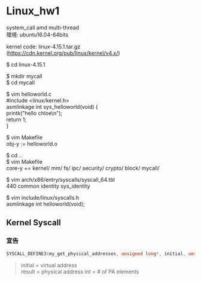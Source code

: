 # Linux_hw1
system_call amd multi-thread  
環境: ubuntu16.04-64bits   

kernel code: linux-4.15.1.tar.gz    
(https://cdn.kernel.org/pub/linux/kernel/v4.x/)  

$ cd linux-4.15.1  


$ mkdir mycall  
$ cd mycall  


$ vim helloworld.c    
#include <linux/kernel.h>  
asmlinkage int sys_helloworld(void) {  
    printk("hello chloe\n");  
    return 1;  
}  

$ vim Makefile  
obj-y := helloworld.o  


$ cd ..  
$ vim Makefile  
core-y += kernel/ mm/ fs/ ipc/ security/ crypto/ block/ mycall/  

$ vim arch/x86/entry/syscalls/syscall_64.tbl    
440     common  identity                sys_identity  

$ vim include/linux/syscalls.h     
asmlinkage int helloworld(void);  

## Kernel Syscall
### 宣告
```c
SYSCALL_DEFINE3(my_get_physical_addresses, unsigned long*, initial, unsigned long*, result, int , n)  
```
> initial = virtual address  
> result = physical address
> int = # of PA elements


